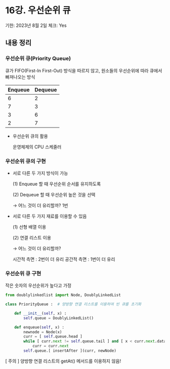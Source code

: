 # 16강. 우선순위 큐

기한: 2023년 8월 2일
체크: Yes

## 내용 정리

### 우선순위 큐(Priority Queue)

큐가 FIFO(First-In First-Out) 방식을 따르지 않고,
원소들의 우선순위에 따라 큐에서 빠져나오는 방식

| Enqueue | Dequeue |
| --- | --- |
| 6 | 2 |
| 7 | 3 |
| 3 | 6 |
| 2 | 7 |
- 우선순위 큐의 활용
    
    운영체제의 CPU 스케줄러
    

### 우선순위 큐의 구현

- 서로 다른 두 가지 방식이 가능
    
    (1) Enqueue 할 때 우선순위 순서를 유지하도록
    
    (2) Dequeue 할 때 우선순위 높은 것을 선택
    
    → 어느 것이 더 유리할까? 1번
    
- 서로 다른 두 가지 재료를 이용할 수 있음
    
    (1) 선형 배열 이용
    
    (2) 연결 리스트 이용
    
    → 어느 것이 더 유리할까?
    
    시간적 측면 : 2번이 더 유리
    공간적 측면 : 1번이 더 유리
    

### 우선순위 큐 구현

작은 숫자의 우선순위가 높다고 가정

```python
from doublylinkedlist import Node, DoublyLinkedList

class PriorityQueue :  # 양방향 연결 리스트를 이용하여 빈 큐를 초기화

	def __init__(self, x) :
		self.queue = DoublyLinkedList()

	def enqueue(self, x) :
		newnode = Node(x)
		curr = [ self.queue.head ]
		while [ curr.next != self.queue.tail ] and [ x < curr.next.data ] :
			curr = curr.next
		self.queue.[ insertAfter ](curr, newNode)
```

[ 주의 ] 양방향 연결 리스트의 getAt() 메서드를 이용하지 않음!